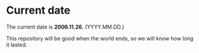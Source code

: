 # Current date

The current date is **2006.11.26.** (YYYY.MM.DD.)

This repository will be good when the world ends, so we will know how long it lasted.
